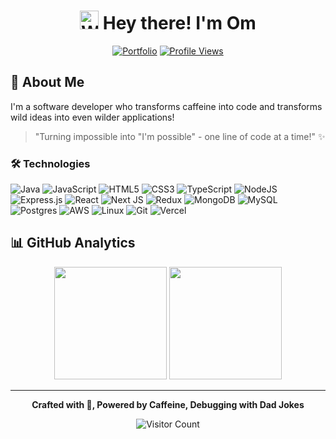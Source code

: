 <div align="center">
 <h1>
   <img src="https://c.tenor.com/oqyUP8ollp8AAAAi/amphibia-anne-boonchuy.gif" alt="Waving hand" width="30px">
   Hey there! I'm Om 
 </h1>
 
  [![Portfolio](https://img.shields.io/badge/Portfolio-omrawat.xyz-blue?style=for-the-badge)](https://omrawat.xyz/)
  [![Profile Views](https://komarev.com/ghpvc/?username=omrawat23&style=for-the-badge)](https://github.com/omrawat23)
</div>

## 🚀 About Me

I'm a software developer who transforms caffeine into code and transforms wild ideas into even wilder applications! 

> "Turning impossible into "I'm possible" - one line of code at a time!" ✨

### 🛠 Technologies
![Java](https://img.shields.io/badge/java-%23ED8B00.svg?style=for-the-badge&logo=openjdk&logoColor=white)
![JavaScript](https://img.shields.io/badge/javascript-%23323330.svg?style=for-the-badge&logo=javascript&logoColor=%23F7DF1E)
![HTML5](https://img.shields.io/badge/html5-%23E34F26.svg?style=for-the-badge&logo=html5&logoColor=white)
![CSS3](https://img.shields.io/badge/css3-%231572B6.svg?style=for-the-badge&logo=css3&logoColor=white)
![TypeScript](https://img.shields.io/badge/typescript-%23007ACC.svg?style=for-the-badge&logo=typescript&logoColor=white)
![NodeJS](https://img.shields.io/badge/node.js-6DA55F?style=for-the-badge&logo=node.js&logoColor=white)
![Express.js](https://img.shields.io/badge/express.js-%23404d59.svg?style=for-the-badge&logo=express&logoColor=%2361DAFB)
![React](https://img.shields.io/badge/react-%2320232a.svg?style=for-the-badge&logo=react&logoColor=%2361DAFB)
![Next JS](https://img.shields.io/badge/Next-black?style=for-the-badge&logo=next.js&logoColor=white)
![Redux](https://img.shields.io/badge/redux-%23593d88.svg?style=for-the-badge&logo=redux&logoColor=white)
![MongoDB](https://img.shields.io/badge/MongoDB-%234ea94b.svg?style=for-the-badge&logo=mongodb&logoColor=white)
![MySQL](https://img.shields.io/badge/mysql-%2300f.svg?style=for-the-badge&logo=mysql&logoColor=white)
![Postgres](https://img.shields.io/badge/postgres-%23316192.svg?style=for-the-badge&logo=postgresql&logoColor=white)
![AWS](https://img.shields.io/badge/AWS-%23FF9900.svg?style=for-the-badge&logo=amazon-aws&logoColor=white)
![Linux](https://img.shields.io/badge/Linux-FCC624?style=for-the-badge&logo=linux&logoColor=black)
![Git](https://img.shields.io/badge/git-%23F05033.svg?style=for-the-badge&logo=git&logoColor=white)
![Vercel](https://img.shields.io/badge/vercel-%23000000.svg?style=for-the-badge&logo=vercel&logoColor=white)

## 📊 GitHub Analytics
<div align="center">
  <img height="180em" src="https://github-readme-stats-eight-theta.vercel.app/api?username=omrawat23&show_icons=true&theme=algolia&include_all_commits=true&count_private=true"/>
  <img height="180em" src="https://github-readme-stats-eight-theta.vercel.app/api/top-langs/?username=omrawat23&layout=compact&langs_count=8&theme=algolia"/>
</div>

---

<div align="center">
 
 **Crafted with 💖, Powered by Caffeine, Debugging with Dad Jokes**
 
 ![Visitor Count](https://profile-counter.glitch.me/omrawat23/count.svg)
</div>
